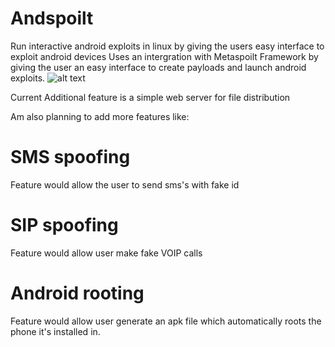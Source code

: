 # Andspoilt
Run interactive android exploits in linux by giving the users easy interface to exploit android devices
Uses an intergration with Metaspoilt Framework by giving the user an easy interface to create payloads and launch android exploits.
![alt text](https://github.com/pythonofhades/Andspoilt/blob/master/andy.jpg)



Current Additional feature is a simple web server for file distribution

Am also planning to add more features like:

SMS spoofing
=====
Feature would allow the user to send sms's with fake id

SIP spoofing
=====
Feature would allow user make fake VOIP calls

Android rooting
=====
Feature would allow user generate an apk file which automatically roots the phone it's installed in.
